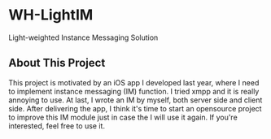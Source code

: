 # WH-LightIM
Light-weighted Instance Messaging Solution

## About This Project

This project is motivated by an iOS app I developed last year, where I need to implement instance messaging (IM) function. I tried xmpp and it is really annoying to use. At last, I wrote an IM by myself, both server side and client side. After delivering the app, I think it's time to start an opensource project to improve this IM module just in case the I will use it again. If you're interested, feel free to use it.
